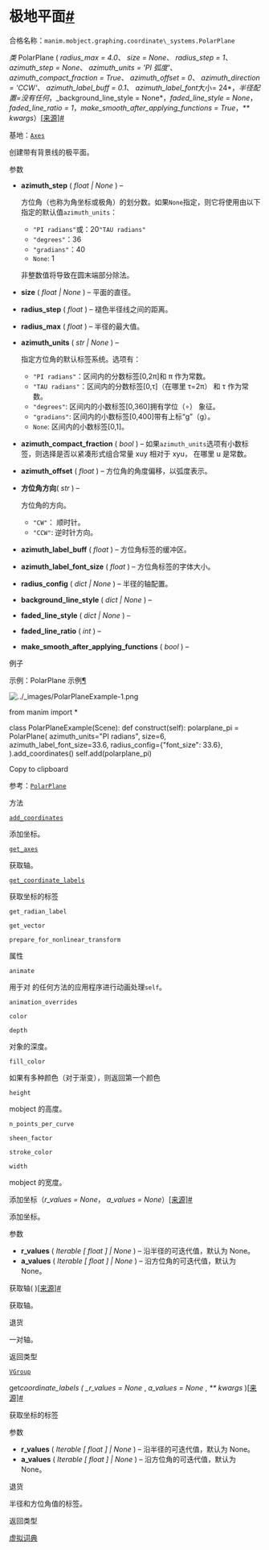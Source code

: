 # 极地平面[#](#polarplane "此标题的固定链接")

合格名称：`manim.mobject.graphing.coordinate\_systems.PolarPlane`

_类_ PolarPlane ( _radius_max = 4.0_、 _size = None_、 _radius_step = 1_、 _azimuth_step = None_、 _azimuth_units = 'PI 弧度'_、 _azimuth_compact_fraction = True_、 _azimuth_offset = 0_、 _azimuth_direction = 'CCW'_、 _azimuth_label_buff = 0.1_、 *azimuth_label_font*大小= 24*，*半径配置=没有任何*，\_background_line_style = None*，_faded_line_style = None_，_faded_line_ratio = 1_，_make_smooth_after_applying_functions = True_，_\*\* kwargs_）[\[来源\]](../_modules/manim/mobject/graphing/coordinate_systems.html#PolarPlane)[#](#manim.mobject.graphing.coordinate_systems.PolarPlane "此定义的固定链接")

基地：[`Axes`](manim.mobject.graphing.coordinate_systems.Axes.html#manim.mobject.graphing.coordinate_systems.Axes "manim.mobject.graphing.coordinate_systems.Axes")

创建带有背景线的极平面。

参数

- **azimuth_step** ( _float_ _|_ _None_ ) –

  方位角（也称为角坐标或极角）的划分数。如果`None`指定，则它将使用由以下指定的默认值`azimuth_units`：

  - `"PI radians"`或：20`"TAU radians"`
  - `"degrees"`：36
  - `"gradians"`：40
  - `None`: 1

  非整数值将导致在圆末端部分除法。

- **size** ( _float_ _|_ _None_ ) – 平面的直径。
- **radius_step** ( _float_ ) – 褪色半径线之间的距离。
- **radius_max** ( _float_ ) – 半径的最大值。
- **azimuth_units** ( _str_ _|_ _None_ ) –

  指定方位角的默认标签系统。选项有：

  - `"PI radians"`：区间内的分数标签\[0,2π\]和 π 作为常数。
  - `"TAU radians"`：区间内的分数标签\[0,τ\]（在哪里 τ=2π） 和 τ 作为常数。
  - `"degrees"`: 区间内的小数标签\[0,360\]拥有学位（∘） 象征。
  - `"gradians"`: 区间内的小数标签\[0,400\]带有上标“g”（g）。
  - `None`: 区间内的小数标签\[0,1\]。

- **azimuth_compact_fraction** ( _bool_ ) – 如果`azimuth_units`选项有小数标签，则选择是否以紧凑形式组合常量 xuy 相对于 xyu， 在哪里 u 是常数。
- **azimuth_offset** ( _float_ ) – 方位角的角度偏移，以弧度表示。
- **方位角方向**( _str_ ) –

  方位角的方向。

  - `"CW"`： 顺时针。
  - `"CCW"`: 逆时针方向。

- **azimuth_label_buff** ( _float_ ) – 方位角标签的缓冲区。
- **azimuth_label_font_size** ( _float_ ) – 方位角标签的字体大小。
- **radius_config** ( _dict_ _|_ _None_ ) – 半径的轴配置。
- **background_line_style** ( _dict_ _|_ _None_ ) –
- **faded_line_style** ( _dict_ _|_ _None_ ) –
- **faded_line_ratio** ( _int_ ) –
- **make_smooth_after_applying_functions** ( _bool_ ) –

例子

示例：PolarPlane 示例[¶](#polarplaneexample)

![../_images/PolarPlaneExample-1.png](../_images/PolarPlaneExample-1.png)

from manim import \*

class PolarPlaneExample(Scene):
def construct(self):
polarplane_pi = PolarPlane(
azimuth_units="PI radians",
size=6,
azimuth_label_font_size=33.6,
radius_config={"font_size": 33.6},
).add_coordinates()
self.add(polarplane_pi)

Copy to clipboard

参考：[`PolarPlane`](#manim.mobject.graphing.coordinate_systems.PolarPlane "manim.mobject.graphing.coordinate_systems.PolarPlane")

方法

[`add_coordinates`](#manim.mobject.graphing.coordinate_systems.PolarPlane.add_coordinates "manim.mobject.graphing.coordinate_systems.PolarPlane.add_coordinates")

添加坐标。

[`get_axes`](#manim.mobject.graphing.coordinate_systems.PolarPlane.get_axes "manim.mobject.graphing.coordinate_systems.PolarPlane.get_axes")

获取轴。

[`get_coordinate_labels`](#manim.mobject.graphing.coordinate_systems.PolarPlane.get_coordinate_labels "manim.mobject.graphing.coordinate_systems.PolarPlane.get_coefficient_labels")

获取坐标的标签

`get_radian_label`

`get_vector`

`prepare_for_nonlinear_transform`

属性

`animate`

用于对 的任何方法的应用程序进行动画处理`self`。

`animation_overrides`

`color`

`depth`

对象的深度。

`fill_color`

如果有多种颜色（对于渐变），则返回第一个颜色

`height`

mobject 的高度。

`n_points_per_curve`

`sheen_factor`

`stroke_color`

`width`

mobject 的宽度。

添加坐标（_r_values = None_， _a_values = None_）[\[来源\]](../_modules/manim/mobject/graphing/coordinate_systems.html#PolarPlane.add_coordinates)[#](#manim.mobject.graphing.coordinate_systems.PolarPlane.add_coordinates "此定义的固定链接")

添加坐标。

参数

- **r_values** ( _Iterable_ _\[_ _float_ _\]_ _|_ _None_ ) – 沿半径的可迭代值，默认为 None。
- **a_values** ( _Iterable_ _\[_ _float_ _\]_ _|_ _None_ ) – 沿方位角的可迭代值，默认为 None。

获取轴( )[\[来源\]](../_modules/manim/mobject/graphing/coordinate_systems.html#PolarPlane.get_axes)[#](#manim.mobject.graphing.coordinate_systems.PolarPlane.get_axes "此定义的固定链接")

获取轴。

退货

一对轴。

返回类型

[`VGroup`](manim.mobject.types.vectorized_mobject.VGroup.html#manim.mobject.types.vectorized_mobject.VGroup "manim.mobject.types.vectorized_mobject.VGroup")

get*coordinate_labels ( \_r_values = None* , _a_values = None_ , _\*\* kwargs_ )[\[来源\]](../_modules/manim/mobject/graphing/coordinate_systems.html#PolarPlane.get_coordinate_labels)[#](#manim.mobject.graphing.coordinate_systems.PolarPlane.get_coordinate_labels "此定义的固定链接")

获取坐标的标签

参数

- **r_values** ( _Iterable_ _\[_ _float_ _\]_ _|_ _None_ ) – 沿半径的可迭代值，默认为 None。
- **a_values** ( _Iterable_ _\[_ _float_ _\]_ _|_ _None_ ) – 沿方位角的可迭代值，默认为 None。

退货

半径和方位角值的标签。

返回类型

[虚拟词典](manim.mobject.types.vectorized_mobject.VDict.html#manim.mobject.types.vectorized_mobject.VDict "manim.mobject.types.vectorized_mobject.VDict")
